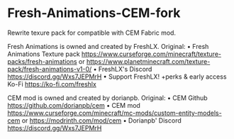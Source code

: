 # Fresh-Animations-CEM-fork
Rewrite texure pack for compatible with CEM Fabric mod.

Fresh Animations is owned and created by FreshLX. 
Original:
• Fresh Animations Texture pack https://www.curseforge.com/minecraft/texture-packs/fresh-animations or https://www.planetminecraft.com/texture-pack/fresh-animations-v1-0/
• FreshLX's Discord https://discord.gg/Wxs7JEPMrH
• Support FreshLX! +perks & early access Ko-Fi https://ko-fi.com/freshlx

CEM mod is owned and created by dorianpb.
Original:
• CEM Github https://github.com/dorianpb/cem
• CEM mod https://www.curseforge.com/minecraft/mc-mods/custom-entity-models-cem or https://modrinth.com/mod/cem
• Dorianpb' Discord https://discord.gg/Wxs7JEPMrH
